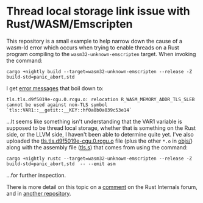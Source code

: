 # Thread local storage link issue with Rust/WASM/Emscripten

This repository is a small example to help narrow down the cause of a wasm-ld
error which occurs when trying to enable threads on a Rust program compiling to
the `wasm32-unknown-emscripten` target.  When invoking the command:

    cargo +nightly build --target=wasm32-unknown-emscripten --release -Z build-std=panic_abort,std

I get [error messages](https://github.com/gregbuchholz/thread_local_storage/blob/main/link_errors.txt) that boil down to:
 
    tls.tls.d9f5019e-cgu.0.rcgu.o: relocation R_WASM_MEMORY_ADDR_TLS_SLEB cannot be used against non-TLS symbol `tls::VAR1::__getit::__KEY::hf0a0b0a039c53e14`

...It seems like something isn't understanding that the VAR1 variable is
supposed to be thread local storage, whether that is something on the Rust
side, or the LLVM side, I haven't been able to determine quite yet.  I've also
uploaded the
[tls.tls.d9f5019e-cgu.0.rcgu.o](https://github.com/gregbuchholz/thread_local_storage/blob/main/objs/tls.tls.d9f5019e-cgu.0.rcgu.o)
file (plus the other `*.o` in
[objs/](https://github.com/gregbuchholz/thread_local_storage/tree/main/objs))
along with the assembly file ([tls.s](https://github.com/gregbuchholz/thread_local_storage/blob/main/objs/tls.s)) that comes from using the command:

    cargo +nightly rustc --target=wasm32-unknown-emscripten --release -Z build-std=panic_abort,std  -- --emit asm

...for further inspection. 

There is more detail on this topic on a
[comment](https://internals.rust-lang.org/t/enabling-threads-on-wasm32-unknown-enscripten/15755)
on the Rust Internals forum, and in [another
repository](https://github.com/gregbuchholz/threads). 
